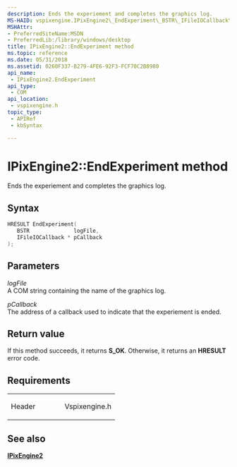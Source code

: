 ```yaml
---
description: Ends the experiement and completes the graphics log.
MS-HAID: vspixengine.IPixEngine2\_EndExperiment\_BSTR\_IFileIOCallback\_ptr
MSHAttr:
- PreferredSiteName:MSDN
- PreferredLib:/library/windows/desktop
title: IPixEngine2::EndExperiment method
ms.topic: reference
ms.date: 05/31/2018
ms.assetid: 0260F337-B279-4FE6-92F3-FCF70C2B8980
api_name: 
 - IPixEngine2.EndExperiment
api_type: 
 - COM
api_location: 
 - vspixengine.h
topic_type: 
 - APIRef
 - kbSyntax

---
```


# <span id="vspixengine.ipixengine2_endexperiment_bstr_ifileiocallback_ptr"></span>IPixEngine2::EndExperiment method

Ends the experiement and completes the graphics log.

## Syntax


```C++
HRESULT EndExperiment(
   BSTR              logFile,
   IFileIOCallback * pCallback
);
```

## Parameters

*logFile*   
A COM string containing the name of the graphics log.

*pCallback*   
The address of a callback used to indicate that the experiement is ended.

## Return value

If this method succeeds, it returns **S\_OK**. Otherwise, it returns an **HRESULT** error code.

## Requirements

<table><colgroup><col style="width: 50%" /><col style="width: 50%" /></colgroup><tbody><tr class="odd"><td><p>Header</p></td><td>Vspixengine.h</td></tr></tbody></table>

## <span id="see_also"></span>See also

[**IPixEngine2**](/windows/desktop/direct3dtools/ipixengine2)

 

 
